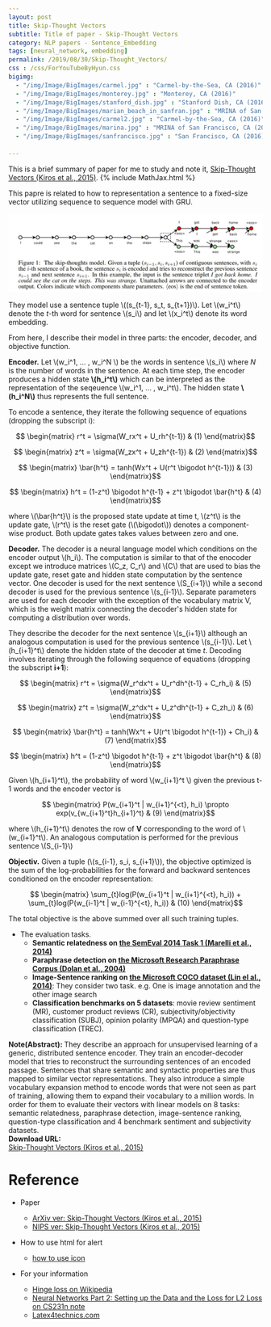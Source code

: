 ```yaml
---
layout: post
title: Skip-Thought Vectors
subtitle: Title of paper - Skip-Thought Vectors
category: NLP papers - Sentence_Embedding
tags: [neural_network, embedding]
permalink: /2019/08/30/Skip-Thought_Vectors/
css : /css/ForYouTubeByHyun.css
bigimg: 
  - "/img/Image/BigImages/carmel.jpg" : "Carmel-by-the-Sea, CA (2016)"
  - "/img/Image/BigImages/monterey.jpg" : "Monterey, CA (2016)"
  - "/img/Image/BigImages/stanford_dish.jpg" : "Stanford Dish, CA (2016)"
  - "/img/Image/BigImages/marian_beach_in_sanfran.jpg" : "MRINA of San Francisco, CA (2016)"
  - "/img/Image/BigImages/carmel2.jpg" : "Carmel-by-the-Sea, CA (2016)"
  - "/img/Image/BigImages/marina.jpg" : "MRINA of San Francisco, CA (2016)"
  - "/img/Image/BigImages/sanfrancisco.jpg" : "San Francisco, CA (2016)"
  
---
```


This is a brief summary of paper for me to study and note it, [Skip-Thought Vectors (Kiros et al., 2015)](https://papers.nips.cc/paper/5950-skip-thought-vectors). 
{% include MathJax.html %}

This papre is related to how to representation a sentence to a fixed-size vector utilizing sequence to sequence model with GRU.

![Kiros et al., 2015](/img/Image/NaturalLanguageProcessing/NLPLabs/Paper_Investigation/Word2Vec/2019-08-30-Skip-Thought_Vectors/Skip-Thought_Vector.JPG)

They model use a sentence tuple \\((s_{t-1}, s_t, s_{t+1})\\). Let \\(w_i^t\\) denote the *t*-th word for sentence \\(s_i\\) and let \\(x_i^t\\) denote its word embedding. 

From here, I describe their model in three parts: the encoder, decoder, and objective function.

**Encoder.** Let \\(w_i^1, ... , w_i^N \\) be the words in sentence \\(s_i\\) where *N* is the number of words in the sentence. At each time step, the encoder produces a hidden state **\\(h_i^t\\)** which can be interpreted as the representation of the seqeuence \\(w_i^1, ... , w_i^t\\). The hidden state **\\(h_i^N\\)** thus represents the full sentence. 

To encode a sentence, they iterate the following sequence of equations (dropping the subscript i):

$$ \begin{matrix} r^t = \sigma(W_rx^t + U_rh^{t-1}) &  (1)    \end{matrix}$$

$$ \begin{matrix} z^t = \sigma(W_zx^t + U_zh^{t-1}) &  (2)    \end{matrix}$$

$$ \begin{matrix} \bar{h^t} = tanh(Wx^t + U(r^t \bigodot h^{t-1})) &  (3)    \end{matrix}$$

$$ \begin{matrix} h^t = (1-z^t) \bigodot h^{t-1} + z^t \bigodot \bar{h^t} &  (4)    \end{matrix}$$

where \\(\bar{h^t}\\) is the proposed state update at time t, \\(z^t\\) is the update gate, \\(r^t\\) is the reset gate (\\(\bigodot\\)) denotes a component-wise product. Both update gates takes values between zero and one.

**Decoder.** The decoder is a neural language model which conditions on the encoder output \\(h_i\\). The computation is similar to that of the enocoder except we introduce matrices \\(C_z, C_r\\) and \\(C\\) that are used to bias the update gate, reset gate and hidden state computation by the sentence vector. One decoder is used for the next sentence \\(S_{i+1}\\) while a second decoder is used for the previous sentence \\(s_{i-1}\\). Separate parameters are used for each decoder with the exception of the vocabulary matrix V, which is the weight matrix connecting the decoder's hidden state for computing a distribution over words. 

They describe the decoder for the next sentence \\(s_{i+1}\\) although an analogous computation is used for the previous sentence \\(s_{i-1}\\). Let \\(h_{i+1}^t\\) denote the hidden state of the decoder at time *t*. Decoding involves iterating through the following sequence of equations (dropping the subscript **i+1**):

$$ \begin{matrix} r^t = \sigma(W_r^dx^t + U_r^dh^{t-1} + C_rh_i) &  (5)    \end{matrix}$$

$$ \begin{matrix} z^t = \sigma(W_z^dx^t + U_z^dh^{t-1} + C_zh_i) &  (6)    \end{matrix}$$

$$ \begin{matrix} \bar{h^t} = tanh(Wx^t + U(r^t \bigodot h^{t-1}) + Ch_i) &  (7)    \end{matrix}$$

$$ \begin{matrix} h^t = (1-z^t) \bigodot h^{t-1} + z^t \bigodot \bar{h^t} &  (8)    \end{matrix}$$

Given \\(h_{i+1}^t\\), the probability of word \\(w_{i+1}^t \\) given the previous t-1 words and the encoder vector is 

$$ \begin{matrix} P(w_{i+1}^t | w_{i+1}^{<t}, h_i) \propto exp(v_{w_{i+1}^t}h_{i+1}^t) &  (9)    \end{matrix}$$

where \\(h_{i+1}^t\\) denotes the row of **V** corresponding to the word of \\(w_{i+1}^t\\). An analogous computation is performed for the previous sentence \\(S_{i-1}\\)

**Objectiv.** Given a tuple (\\(s_{i-1}, s_i, s_{i+1}\\)), the objective optimized is the sum of the log-probabilities for the forward and backward sentences conditioned on the encoder representation:

$$ \begin{matrix} \sum_{t}log(P(w_{i+1}^t | w_{i+1}^{<t}, h_i)) + \sum_{t}log(P(w_{i-1}^t | w_{i-1}^{<t}, h_i)) &  (10)    \end{matrix}$$

The total objective is the above summed over all such training tuples.

- The evaluation tasks. 
  - **Semantic relatedness on [the SemEval 2014 Task 1 (Marelli et al., 2014)](http://alt.qcri.org/semeval2014/cdrom/pdf/SemEval2014001.pdf)**
  - **Paraphrase detection on [the Microsoft Research Paraphrase Corpus (Dolan et al., 2004)](https://www.microsoft.com/en-us/research/publication/unsupervised-construction-of-large-paraphrase-corpora-exploiting-massively-parallel-news-sources/)**
  - **Image-Sentence ranking on [the Microsoft COCO dataset (Lin el al., 2014)](https://arxiv.org/abs/1405.0312)**: They consider two task. e.g. One is image annotation and the other image search 
  - **Classification benchmarks on 5 datasets**: movie review sentiment (MR), customer product reviews (CR), subjectivity/objectivity classification (SUBJ), opinion polarity (MPQA) and question-type classification (TREC).

<div class="alert alert-info" role="alert"><i class="fa fa-info-circle"></i> <b>Note(Abstract): </b>
They describe an approach for unsupervised learning of a generic, distributed sentence encoder. They train an encoder-decoder model that tries to reconstruct the surrounding sentences of an encoded passage. Sentences that share semantic and syntactic properties are thus mapped to similar vector representations. They also introduce a simple vocabulary expansion method to encode words that were not seen as part of training, allowing them to expand their vocabulary to a million words. In order for them to evaluate their vectors with linear models on 8 tasks: semantic relatedness, paraphrase detection, image-sentence ranking, question-type classification and 4 benchmark sentiment and subjectivity datasets.
</div>
    
<div class="alert alert-success" role="alert"><i class="fa fa-paperclip fa-lg"></i> <b>Download URL: </b><br>
  <a href="https://papers.nips.cc/paper/5950-skip-thought-vectors">Skip-Thought Vectors (Kiros et al., 2015)</a>
</div>

# Reference 

- Paper 
  - [ArXiv ver: Skip-Thought Vectors (Kiros et al., 2015)](https://arxiv.org/abs/1506.06726)
  - [NIPS ver: Skip-Thought Vectors (Kiros et al., 2015)](https://papers.nips.cc/paper/5950-skip-thought-vectors)
  
  
- How to use html for alert
  - [how to use icon](http://idratherbewriting.com/documentation-theme-jekyll/mydoc_icons.html)
  
- For your information
  - [Hinge loss on Wikipedia](https://en.wikipedia.org/wiki/Hinge_loss)
  - [Neural Networks Part 2: Setting up the Data and the Loss for L2 Loss on CS231n note](http://cs231n.github.io/neural-networks-2/)
  - [Latex4technics.com](https://www.latex4technics.com/?note=gw021j)



























